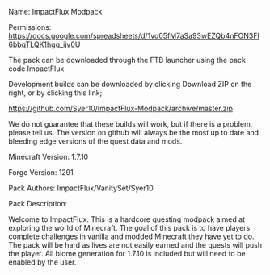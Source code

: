 Name: ImpactFlux Modpack

Permissions: https://docs.google.com/spreadsheets/d/1vo05fM7aSa93wEZQb4nFON3Fl6bbqTLQK1hgq_ijv0U

The pack can be downloaded through the FTB launcher using the pack code ImpactFlux

Development builds can be downloaded by clicking Download ZIP on the right, or by clicking this link;

https://github.com/Syer10/ImpactFlux-Modpack/archive/master.zip

We do not guarantee that these builds will work, but if there is a problem, please tell us. The version on github will always be the most up to date and bleeding edge versions of the quest data and mods.

Minecraft Version: 1.7.10

Forge Version: 1291

Pack Authors: ImpactFlux/VanitySet/Syer10

Pack Description:

Welcome to ImpactFlux.  This is a hardcore questing modpack aimed at exploring the world of Minecraft.  The goal of this pack is to have players complete challenges in vanilla and modded Minecraft they have yet to do. The pack will be hard as lives are not easily earned and the quests will push the player.  All biome generation for 1.7.10 is included but will need to be enabled by the user.  
